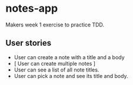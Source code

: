 # notes-app
Makers week 1 exercise to practice TDD.

## User stories

- User can create a note with a title and a body
- [ User can create multiple notes ]
- User can see a list of all note titles.
- User can pick a note and see its title and body.

